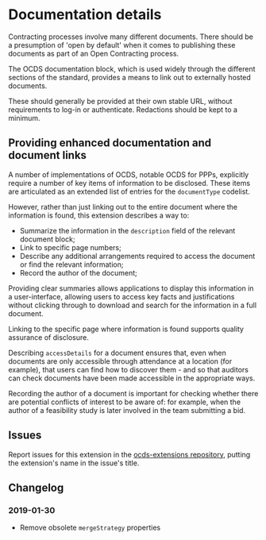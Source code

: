 # Documentation details

Contracting processes involve many different documents. There should be a presumption of 'open by default' when it comes to publishing these documents as part of an Open Contracting process.

The OCDS documentation block, which is used widely through the different sections of the standard, provides a means to link out to externally hosted documents.

These should generally be provided at their own stable URL, without requirements to log-in or authenticate. Redactions should be kept to a minimum.

## Providing enhanced documentation and document links

A number of implementations of OCDS, notable OCDS for PPPs, explicitly require a number of key items of information to be disclosed. These items are articulated as an extended list of entries for the `documentType` codelist.

However, rather than just linking out to the entire document where the information is found, this extension describes a way to:

* Summarize the information in the `description` field of the relevant document block;
* Link to specific page numbers;
* Describe any additional arrangements required to access the document or find the relevant information;
* Record the author of the document;

Providing clear summaries allows applications to display this information in a user-interface, allowing users to access key facts and justifications without clicking through to download and search for the information in a full document.

Linking to the specific page where information is found supports quality assurance of disclosure.

Describing `accessDetails` for a document ensures that, even when documents are only accessible through attendance at a location (for example), that users can find how to discover them - and so that auditors can check documents have been made accessible in the appropriate ways.

Recording the author of a document is important for checking whether there are potential conflicts of interest to be aware of: for example, when the author of a feasibility study is later involved in the team submitting a bid.

## Issues

Report issues for this extension in the [ocds-extensions repository](https://github.com/open-contracting/ocds-extensions/issues), putting the extension's name in the issue's title.

## Changelog

### 2019-01-30

* Remove obsolete `mergeStrategy` properties
